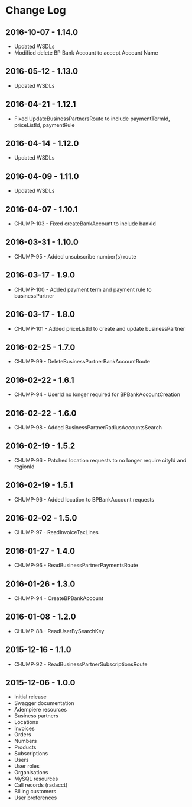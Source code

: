 # Change Log

## 2016-10-07 - 1.14.0
- Updated WSDLs
- Modified delete BP Bank Account to accept Account Name

## 2016-05-12 - 1.13.0
- Updated WSDLs

## 2016-04-21 - 1.12.1
- Fixed UpdateBusinessPartnersRoute to include paymentTermId, priceListId, paymentRule

## 2016-04-14 - 1.12.0
- Updated WSDLs

## 2016-04-09 - 1.11.0
- Updated WSDLs

## 2016-04-07 - 1.10.1
- CHUMP-103 - Fixed createBankAccount to include bankId

## 2016-03-31 - 1.10.0
- CHUMP-95 - Added unsubscribe number(s) route

## 2016-03-17 - 1.9.0
- CHUMP-100 - Added payment term and payment rule to businessPartner

## 2016-03-17 - 1.8.0
- CHUMP-101 - Added priceListId to create and update businessPartner

## 2016-02-25 - 1.7.0
- CHUMP-99 - DeleteBusinessPartnerBankAccountRoute

## 2016-02-22 - 1.6.1
- CHUMP-94 - UserId no longer required for BPBankAccountCreation

## 2016-02-22 - 1.6.0
- CHUMP-98 - Added BusinessPartnerRadiusAccountsSearch

## 2016-02-19 - 1.5.2
- CHUMP-96 - Patched location requests to no longer require cityId and regionId

## 2016-02-19 - 1.5.1
- CHUMP-96 - Added location to BPBankAccount requests

## 2016-02-02 - 1.5.0
- CHUMP-97 - ReadInvoiceTaxLines

## 2016-01-27 - 1.4.0
- CHUMP-96 - ReadBusinessPartnerPaymentsRoute

## 2016-01-26 - 1.3.0
- CHUMP-94 - CreateBPBankAccount

## 2016-01-08 - 1.2.0
- CHUMP-88 - ReadUserBySearchKey

## 2015-12-16 - 1.1.0
- CHUMP-92 - ReadBusinessPartnerSubscriptionsRoute

## 2015-12-06 - 1.0.0
- Initial release
- Swagger documentation
- Adempiere resources
 - Business partners
 - Locations
 - Invoices
 - Orders
 - Numbers
 - Products
 - Subscriptions
 - Users
 - User roles
 - Organisations
- MySQL resources
 - Call records (radacct)
 - Billing customers
 - User preferences